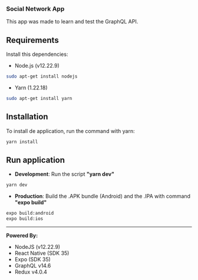 ### Social Network App
This app was made to learn and test the GraphQL API.

## Requirements
Install this dependencies:
- Node.js (v12.22.9)
```sh
sudo apt-get install nodejs
```
- Yarn (1.22.18)
```sh
sudo apt-get install yarn
```

## Installation
To install de application, run the command with yarn:
```sh
yarn install
```

## Run application
- **Development**: Run the script **"yarn dev"**
```sh
yarn dev
```
- **Production**: Build the .APK bundle (Android) and the .IPA with command **"expo build"**
```sh
expo build:android
expo build:ios
```

----

**Powered By:** 
- NodeJS (v12.22.9)
- React Native (SDK 35)
- Expo (SDK 35)
- GraphQL v14.6
- Redux v4.0.4
